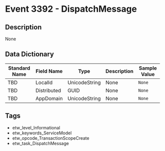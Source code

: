 # Event 3392 - DispatchMessage

## Description
None

## Data Dictionary
|Standard Name|Field Name|Type|Description|Sample Value|
|---|---|---|---|---|
|TBD|LocalId|UnicodeString|None|`None`|
|TBD|Distributed|GUID|None|`None`|
|TBD|AppDomain|UnicodeString|None|`None`|

## Tags
* etw_level_Informational
* etw_keywords_ServiceModel
* etw_opcode_TransactionScopeCreate
* etw_task_DispatchMessage